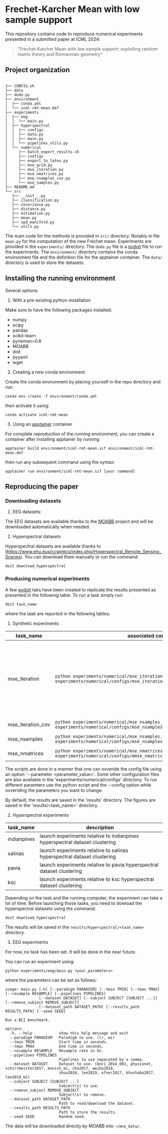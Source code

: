 # Frechet-Karcher Mean with low sample support

This repository contains code to reproduce numerical experiments presented in a submitted paper at ICML 2024:
> "Frechet-Karcher Mean with low sample support: exploiting random matrix theory and Riemannian geometry"

## Project organization

```console

├── CONFIG.sh
├── data
├── dodo.py
├── environment
│  ├── conda.yml
│  └── icml-rmt-mean.def
├── experiments
│  ├── eeg
│  │  └── main.py
│  ├── hyperspectral
│  │  ├── configs
│  │  ├── data.py
│  │  ├── main.py
│  │  └── pipelines_utils.py
│  └── numerical
│     ├── batch_export_results.sh
│     ├── configs
│     ├── export_to_latex.py
│     ├── mse_grid.py
│     ├── mse_iteration.py
│     ├── mse_nmatrices.py
│     ├── mse_nsamples_cov.py
│     └── mse_samples.py
├── README.md
└── src
   ├── __init__.py
   ├── classification.py
   ├── covariance.py
   ├── distance.py
   ├── estimation.py
   ├── mean.py
   ├── spd_manifold.py
   └── utils.py
```

The main code for the methods is provided in `src/` directory. Notably in file `mean.py` for the computation of the new Fréchet mean. Experiments are provided in the `experiments/` directory. The `dodo.py` file is a [pydoit](https://pydoit.org/) file to run the experiments. The `environment/` directory contains the conda environment file and the definition file for the apptainer container. The `data/` directory is used to store the datasets.

## Installing the running environment

Several options:

1. With a pre-existing python installation

Make sure to have the following packages installed:
* numpy
* scipy
* pandas
* scikit-learn
* pyrieman=0.6
* MOABB
* doit
* pyyaml
* wget

2. Creating a new conda environment

Create the conda environment by placing yourself in the repo directory and run:
``` console
conda env create -f environment/conda.yml
```

then activate it using:
``` console
conda activate icml-rmt-mean
```

3. Using an [apptainer](https://apptainer.org/) container

For complete reproduction of the running environment, you can create a container after installing apptainer by running:
```console
apptainer build environment/icml-rmt-mean.sif environment/icml-rmt-mean.def
```

then run any subsequent command using the syntax:
```console
apptainer run environment/icml-rmt-mean.sif [your command]
```

## Reproducing the paper

### Downloading datasets

1. EEG datasets:

The EEG datasets are available thanks to the [MOABB](https://github.com/NeuroTechX/moabb) project and will be downloaded automatically when needed.

2. Hyperspectral datasets

Hyperspectral datasets are available thanks to (https://www.ehu.eus/ccwintco/index.php/Hyperspectral_Remote_Sensing_Scenes). You can download them manually or run the command:
```console
doit download_hyperspectral
```

### Producing numerical experiments 

A few [pydoit](https://pydoit.org/) taks have been created to replicate the results presented as presented in the following table. To run a task simply run:
``` console
doit task_name
```

where the task are reported in the following tables:

1. Synthetic experiments

| task_name         | associated command                                                                                                                  | description                                                                                                           |
|-------------------|-------------------------------------------------------------------------------------------------------------------------------------|-----------------------------------------------------------------------------------------------------------------------|
| mse_iteration     | `python experiments/numerical/mse_iteration.py --config experiments/numerical/configs/mse_iteration.yml`                              | produce visualization of error of MSE of estimated mean as a function of algorithm iteration. Not shown in the paper. |
| mse_iteration_cov | `python experiments/numerical/mse_nsamples_cov.py --config experiments/numerical/configs/mse_nsamples_cov/mse_nsamples_cov_64.yml`    | produces figure 1                                                                                                     |
| mse_nsamples      | `python experiments/numerical/mse_nsamples.py --config experiments/numerical/configs/mse_nsamples/mse_nfeatures_64.yml`               | produces figure 2                                                                                                     |
| mse_nmatrices     | `python experiments/numerical/mse_nmatrices.py -config experiments/numerical/configs/mmse_nmatrices/se_nfeatures_64_nsamples_128.yml` | produces figure 3

The scripts are done in a manner that one can ovveride the config file using an option '--parameter <parameter_value>'. Some other configuration files are also available in the 'experiments/numerical/configs' directory. To run different paramters use the python script and the --config option while ovveriding the parameters you want to change.

By default, the results are saved in the 'results' directory. The figures are saved in the 'results/<task_name>' directory.

2. Hyperspectral experiments

| task_name   | description                                                                |
|-------------|----------------------------------------------------------------------------|
| indianpines | launch experiments relative to indianpines hyperspectral dataset clustering |
| salinas     | launch experiments relative to salinas hyperspectral dataset clustering     |
| pavia       | launch experiments relative to pavia hyperspectral dataset clustering       |
| ksc         | launch experiments relative to ksc hyperspectral dataset clustering         |

Depending on the task and the running computer, the experiment can take a lot of time. Before launching those tasks, you need to dowload the hyperspectral datasets using the command:
```console
doit download_hyperspectral
```

The results will be saved in the `results/hyperspectral/<task_name>` directory.

3. EEG experiments

For now, no task has been set. It will be done in the near future.

You can run an experiment using:
```console
python experiments/eeg/main.py <your_parameters>
```

where the parameters can be set as follows:
```console
usage: main.py [-h] [--paradigm PARADIGM] [--tmin TMIN] [--tmax TMAX] [--resample RESAMPLE] [--pipelines PIPELINES]
               [--dataset DATASET] [--subject SUBJECT [SUBJECT ...]] [--remove_subject REMOVE_SUBJECT]
               [--dataset_path DATASET_PATH] [--results_path RESULTS_PATH] [--seed SEED]

Run a BCI benchmark.

options:
  -h, --help            show this help message and exit
  --paradigm PARADIGM   Paradigm to use. (lr, mi)
  --tmin TMIN           Start time in seconds.
  --tmax TMAX           End time in seconds.
  --resample RESAMPLE   Resample rate in Hz.
  --pipelines PIPELINES
                        Pipelines to use separated by a comma.
  --dataset DATASET     Dataset to use. (bnci_2014_001, physionet, schirrmeister2017, munich_mi, cho2017, weibo2014,
                        zhou2016, lee2019, ofner2017, khushaba2017, lee2019_mi)
  --subject SUBJECT [SUBJECT ...]
                        Subject(s) to use.
  --remove_subject REMOVE_SUBJECT
                        Subject(s) to remove.
  --dataset_path DATASET_PATH
                        Path to read/download the dataset.
  --results_path RESULTS_PATH
                        Path to store the results.
  --seed SEED           Random seed.
```

The data will be downloaded directly by MOABB into `~/mne_data/`.
